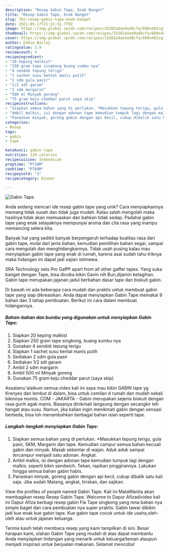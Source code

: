 ```yaml
---
description: "Resep Gabin Tape, Enak Banget"
title: "Resep Gabin Tape, Enak Banget"
slug: 762-resep-gabin-tape-enak-banget
date: 2021-05-17T21:21:51.779Z
image: https://img-global.cpcdn.com/recipes/33202adae9ad8cfa/680x482cq70/gabin-tape-foto-resep-utama.jpg
thumbnail: https://img-global.cpcdn.com/recipes/33202adae9ad8cfa/680x482cq70/gabin-tape-foto-resep-utama.jpg
cover: https://img-global.cpcdn.com/recipes/33202adae9ad8cfa/680x482cq70/gabin-tape-foto-resep-utama.jpg
author: Eddie Bailey
ratingvalue: 3.9
reviewcount: 4
recipeingredient:
- "20 keping malkist"
- "250 gram tape singkong buang sumbu nya"
- "4 sendok tepung terigu"
- "1 sachet susu kental manis putih"
- "2 sdm gula pasir"
- "1/2 sdt garam"
- "2 sdm margarin"
- "500 ml Minyak goreng"
- "75 gram keju cheddar parut saya skip"
recipeinstructions:
- "Siapkan semua bahan yang di perlukan. *Masukkan tepung terigu, gula pasir, SKM, Margarin dan tape. Kemudian campur semua bahan kecuali gabin dan minyak. Masak sebentar di wajan. Aduk aduk sampai tercampur menjadi satu adonan. Angkat."
- "Ambil malkis, isi dengan adonan tape kemudian tumpuk lagi dengan malkis. seperti bikin sandwich. Tekan, rapikan pinggirannya. Lakukan hingga semua bahan gabin habis."
- "Panaskan minyak, goreng gabin dengan api kecil, cukup dibalik satu kali saja. Jika sudah Matang, angkat, tiriskan, dan sajikan."
categories:
- Resep
tags:
- gabin
- tape

katakunci: gabin tape 
nutrition: 120 calories
recipecuisine: Indonesian
preptime: "PT10M"
cooktime: "PT60M"
recipeyield: "3"
recipecategory: Dinner

---
```



![Gabin Tape](https://img-global.cpcdn.com/recipes/33202adae9ad8cfa/680x482cq70/gabin-tape-foto-resep-utama.jpg)

Anda sedang mencari ide resep gabin tape yang unik? Cara menyiapkannya memang tidak susah dan tidak juga mudah. Kalau salah mengolah maka hasilnya tidak akan memuaskan dan bahkan tidak sedap. Padahal gabin tape yang enak selayaknya mempunyai aroma dan cita rasa yang mampu memancing selera kita.

Banyak hal yang sedikit banyak berpengaruh terhadap kualitas rasa dari gabin tape, mulai dari jenis bahan, kemudian pemilihan bahan segar, sampai cara mengolah dan menghidangkannya. Tidak usah pusing kalau mau menyiapkan gabin tape yang enak di rumah, karena asal sudah tahu triknya maka hidangan ini dapat jadi sajian istimewa.

SRA Technology sets Pro Gaff® apart from all other gaffer tapes. Yang suka banget dengan Tape, bisa dicoba bikin Gavin nih Bun,dijamin ketagihan. Gabin tape merupakan jajanan jadul berbahan dasar tape dan biskuit gabin.


Di bawah ini ada beberapa cara mudah dan praktis untuk membuat gabin tape yang siap dikreasikan. Anda dapat menyiapkan Gabin Tape memakai 9 bahan dan 3 tahap pembuatan. Berikut ini cara dalam membuat hidangannya.

<!--inarticleads1-->

##### Bahan-bahan dan bumbu yang digunakan untuk menyiapkan Gabin Tape:

1. Siapkan 20 keping malkist
1. Siapkan 250 gram tape singkong, buang sumbu nya
1. Gunakan 4 sendok tepung terigu
1. Siapkan 1 sachet susu kental manis putih
1. Sediakan 2 sdm gula pasir
1. Sediakan 1/2 sdt garam
1. Ambil 2 sdm margarin
1. Ambil 500 ml Minyak goreng
1. Gunakan 75 gram keju cheddar parut (saya skip)


Assalamu&#39;alaikum semua.video kali ini saya mau bikin GABIN tape yg Krenyes dan lembut di dalam, bisa untuk cemilan d rumah dan mudah sekali bikinnya momis. COM - JAKARTA - Gabin merupakan sejenis biskuit dengan rasa gurih agak manis. Biasanya dinikmati langsung dengan secangkir teh hangat atau susu. Namun, jika kalian ingin menikmati gabin dengan sensasi berbeda, bisa loh menambahkan berbagai bahan isian seperti tape. 

<!--inarticleads2-->

##### Langkah-langkah menyiapkan Gabin Tape:

1. Siapkan semua bahan yang di perlukan. *Masukkan tepung terigu, gula pasir, SKM, Margarin dan tape. Kemudian campur semua bahan kecuali gabin dan minyak. Masak sebentar di wajan. Aduk aduk sampai tercampur menjadi satu adonan. Angkat.
1. Ambil malkis, isi dengan adonan tape kemudian tumpuk lagi dengan malkis. seperti bikin sandwich. Tekan, rapikan pinggirannya. Lakukan hingga semua bahan gabin habis.
1. Panaskan minyak, goreng gabin dengan api kecil, cukup dibalik satu kali saja. Jika sudah Matang, angkat, tiriskan, dan sajikan.


View the profiles of people named Gabin Tape. Kali ini MataWanita akan membagikan resep Resep Gabin Tape. Welcome to Dapur Afizadivideo kali ini Dapur Afiza berbagi resep gabin Fla Tape singkong yang mna bahan nya simple baget dan cara pembuatan nya super praktis. Gabin tawar dibikin jadi kue enak kue gabin tape. Kue gabin tape cocok untuk ide usaha,oleh-oleh atau untuk jajanan keluarga. 

Terima kasih telah membaca resep yang kami tampilkan di sini. Besar harapan kami, olahan Gabin Tape yang mudah di atas dapat membantu Anda menyiapkan hidangan yang menarik untuk keluarga/teman ataupun menjadi inspirasi untuk berjualan makanan. Selamat mencoba!
